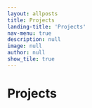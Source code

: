 ```yaml
---
layout: allposts
title: Projects
landing-title: 'Projects'
nav-menu: true
description: null
image: null
author: null
show_tile: true
---
```


<h1>Projects</h1>
